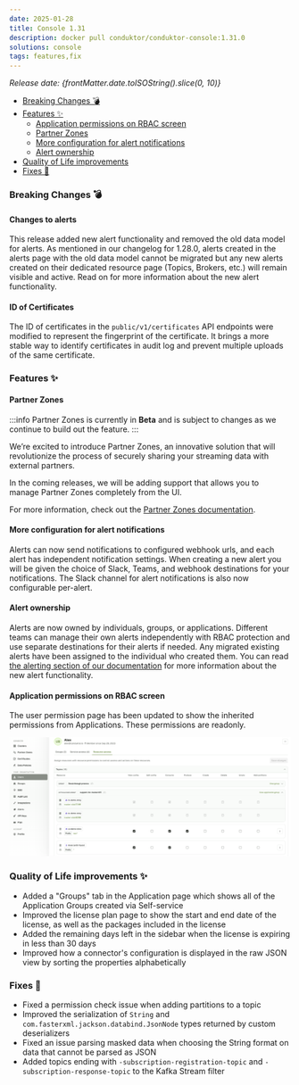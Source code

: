 ```yaml
---
date: 2025-01-28
title: Console 1.31
description: docker pull conduktor/conduktor-console:1.31.0
solutions: console
tags: features,fix
---
```


*Release date: {frontMatter.date.toISOString().slice(0, 10)}*

- [Breaking Changes 💣](#breaking-changes-)
- [Features ✨](#features-)
  - [Application permissions on RBAC screen](#application-permissions-on-rbac-screen)
  - [Partner Zones](#partner-zones)
  - [More configuration for alert notifications](#more-configuration-for-alert-notifications)
  - [Alert ownership](#alert-ownership)
- [Quality of Life improvements](#quality-of-life-improvements)
- [Fixes 🔨](#fixes-)

### Breaking Changes 💣

#### Changes to alerts

This release added new alert functionality and removed the old data model for alerts.
As mentioned in our changelog for 1.28.0, alerts created in the alerts page with the old data model cannot be migrated but any new alerts created on their dedicated resource page (Topics, Brokers, etc.) will remain visible and active.
Read on for more information about the new alert functionality.

#### ID of Certificates
The ID of certificates in the ```public/v1/certificates``` API endpoints were modified to represent the fingerprint of the certificate.
It brings a more stable way to identify certificates in audit log and prevent multiple uploads of the same certificate. 

### Features ✨

#### Partner Zones

:::info
Partner Zones is currently in **Beta** and is subject to changes as we continue to build out the feature.
:::

We’re excited to introduce Partner Zones, an innovative solution that will revolutionize the process of securely sharing your streaming data with external partners.

In the coming releases, we will be adding support that allows you to manage Partner Zones completely from the UI.

For more information, check out the [Partner Zones documentation](/platform/navigation/settings/partner-zones).

#### More configuration for alert notifications

Alerts can now send notifications to configured webhook urls, and each alert has independent notification settings.
When creating a new alert you will be given the choice of Slack, Teams, and webhook destinations for your notifications.
The Slack channel for alert notifications is also now configurable per-alert.

#### Alert ownership

Alerts are now owned by individuals, groups, or applications.
Different teams can manage their own alerts independently with RBAC protection and use separate destinations for their alerts if needed.
Any migrated existing alerts have been assigned to the individual who created them.
You can read [the alerting section of our documentation](/platform/navigation/settings/alerts) for more information about the new alert functionality.

####  Application permissions on RBAC screen

The user permission page has been updated to show the inherited permissions from Applications.
These permissions are readonly.

![Application permissions on RBAC screen](/images/changelog/platform/v31/app-permission-rbac.png)


### Quality of Life improvements ✨

- Added a "Groups" tab in the Application page which shows all of the Application Groups created via Self-service
- Improved the license plan page to show the start and end date of the license, as well as the packages included in the license
- Added the remaining days left in the sidebar when the license is expiring in less than 30 days
- Improved how a connector's configuration is displayed in the raw JSON view by sorting the properties alphabetically

### Fixes 🔨
- Fixed a permission check issue when adding partitions to a topic
- Improved the serialization of ```String``` and ```com.fasterxml.jackson.databind.JsonNode``` types returned by custom deserializers
- Fixed an issue parsing masked data when choosing the String format on data that cannot be parsed as JSON
- Added topics ending with ```-subscription-registration-topic``` and ```-subscription-response-topic``` to the Kafka Stream filter
